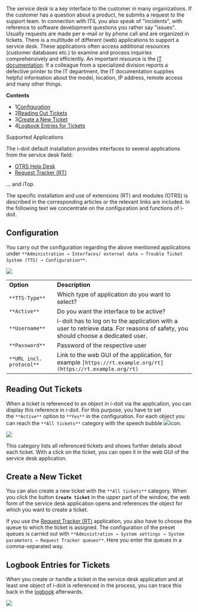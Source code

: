 The service desk is a key interface to the customer in many organizations. If the customer has a question about a product, he submits a request to the support team. In connection with ITIL you also speak of "incidents", with reference to software development questions you rather say "issues". Usually requests are made per e-mail or by phone call and are organized in tickets. There is a multitude of different (web) applications to support a service desk. These applications often access additional resources (customer databases etc.) to examine and process inquiries comprehensively and efficiently. An important resource is the [IT documentation](/display/en/Glossary): If a colleague from a specialized division reports a defective printer to the IT department, the IT documentation supplies helpful information about the model, location, IP address, remote access and many other things.

**Contents**

*   1[Configuration](#ServiceDesk-Configuration)
*   2[Reading Out Tickets](#ServiceDesk-ReadingOutTickets)
*   3[Create a New Ticket](#ServiceDesk-CreateaNewTicket)
*   4[Logbook Entries for Tickets](#ServiceDesk-LogbookEntriesforTickets)

Supported Applications

The i-doit default installation provides interfaces to several applications from the service desk field:

*   [OTRS Help Desk](/display/en/OTRS+Help+Desk)
*   [Request Tracker (RT)](/pages/viewpage.action?pageId=61015026)

… and iTop.

The specific installation and use of extensions (RT) and modules (OTRS) is described in the corresponding articles or the relevant links are included. In the following text we concentrate on the configuration and functions of i-doit.

Configuration
-------------

You carry out the configuration regarding the above mentioned applications under `**Administration → Interfaces/ external data → Trouble Ticket System (TTS) → Configuration**`.

![](/download/attachments/37355562/image2017-1-13%2012%3A51%3A54.png?version=1&modificationDate=1484308314250&api=v2)

  

  

|     |     |
| --- | --- |
| **Option** | **Description** |
| `**TTS-Type**` | Which type of application do you want to select? |
| `**Active**` | Do you want the interface to be active? |
| `**Username**` | i-doit has to log on to the application with a user to retrieve data. For reasons of safety, you should choose a dedicated user. |
| `**Password**` | Password of the respective user |
| `**URL incl. protocol**` | Link to the web GUI of the application, for example `[https://rt.example.org/rt](https://rt.example.org/rt)` |

Reading Out Tickets
-------------------

When a ticket is referenced to an object in i-doit via the application, you can display this reference in i-doit. For this purpose, you have to set the `**Active**` option to `**Yes**` in the configuration. For each object you can reach the `**All tickets**` category with the speech bubble ![](/download/attachments/37355562/comments.png?version=1&modificationDate=1484302456975&api=v2)icon.

![](/download/attachments/37355562/service_desk_kategorie_alle_tickets.png?version=1&modificationDate=1484302457018&api=v2)

This category lists all referenced tickets and shows further details about each ticket. With a click on the ticket, you can open it in the web GUI of the service desk application.

Create a New Ticket
-------------------

You can also create a new ticket with the `**All tickets**` category. When you click the button **`Create ticket`** in the upper part of the window, the web form of the service desk application opens and references the object for which you want to create a ticket.

If you use the [Request Tracker (RT)](/pages/viewpage.action?pageId=61015026) application, you also have to choose the queue to which the ticket is assigned. The configuration of the preset queues is carried out with `**Administration → System settings → System parameters → Request Tracker queues**`. Here you enter the queues in a comma-separated way.

Logbook Entries for Tickets
---------------------------

When you create or handle a ticket in the service desk application and at least one object of i-doit is referenced in the process, you can trace this back in the [logbook](/display/en/Logbook) afterwards.

![](/download/attachments/37355562/image2017-1-13%2013%3A48%3A55.png?version=1&modificationDate=1484311735459&api=v2)